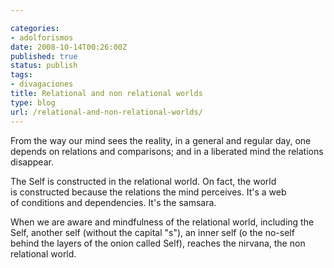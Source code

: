 ```yaml
---

categories:
- adolforismos
date: 2008-10-14T00:26:00Z
published: true
status: publish
tags:
- divagaciones
title: Relational and non relational worlds
type: blog
url: /relational-and-non-relational-worlds/
---
```


From the way our mind sees the reality, in a general and regular day, one depends on relations and comparisons; and in a liberated mind the relations disappear.

The Self is constructed in the relational world. On fact, the world is constructed because the relations the mind perceives. It's a web of conditions and dependencies. It's the samsara.

When we are aware and mindfulness of the relational world, including the Self, another self (without the capital "s"), an inner self (o the no-self behind the layers of the onion called Self), reaches the nirvana, the non relational world.
